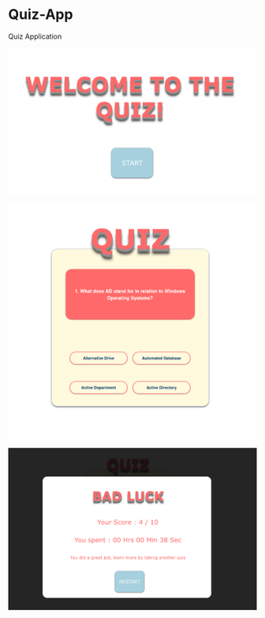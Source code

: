 # Quiz-App
Quiz Application

![alt text](https://github.com/kawthar-bensalah/Quiz-App/blob/main/screen-01.png)

![alt text](https://github.com/kawthar-bensalah/Quiz-App/blob/main/screen-02.png)

![alt text](https://github.com/kawthar-bensalah/Quiz-App/blob/main/screen-03.png)
